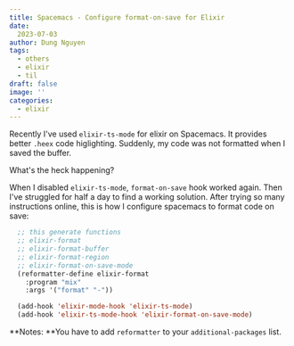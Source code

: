 ```yaml
---
title: Spacemacs - Configure format-on-save for Elixir 
date:
  2023-07-03
author: Dung Nguyen
tags:
  - others
  - elixir
  - til
draft: false
image: ''
categories:
  - elixir
---
```

Recently I've used `elixir-ts-mode` for elixir on Spacemacs. It provides better `.heex` code higlighting. Suddenly, my code was not formatted when I saved the buffer.

What's the heck happening?

When I disabled `elixir-ts-mode`, `format-on-save` hook worked again. Then I've struggled for half a day to find a working solution. After trying so many instructions online, this is how I configure spacemacs to format code on save:

```lisp
  ;; this generate functions
  ;; elixir-format
  ;; elixir-format-buffer
  ;; elixir-format-region
  ;; elixir-format-on-save-mode
  (reformatter-define elixir-format
    :program "mix"
    :args '("format" "-"))

  (add-hook 'elixir-mode-hook 'elixir-ts-mode)
  (add-hook 'elixir-ts-mode-hook 'elixir-format-on-save-mode)
```

**Notes: **You have to add `reformatter` to your `additional-packages` list.
